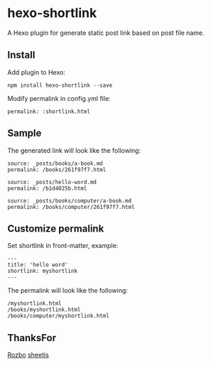 # hexo-shortlink

A Hexo plugin for generate static post link based on post file name.

## Install

Add plugin to Hexo:

```
npm install hexo-shortlink --save
```

Modify permalink in config.yml file:

```
permalink: :shortlink.html
```

## Sample

The generated link will look like the following:

```
source: _posts/books/a-book.md
permalink: /books/261f97f7.html

source: _posts/hello-word.md
permalink: /b1d4025b.html

source: _posts/books/computer/a-book.md
permalink: /books/computer/261f97f7.html
```

## Customize permalink

Set shortlink in front-matter, example:

```
---
title: 'hello word'
shortlink: myshortlink
---
```

The permalink will look like the following:

```
/myshortlink.html
/books/myshortlink.html
/books/computer/myshortlink.html
```

## ThanksFor

[Rozbo](https://github.com/Rozbo/hexo-abbrlink) [sheetjs](https://github.com/SheetJS/js-crc32)
